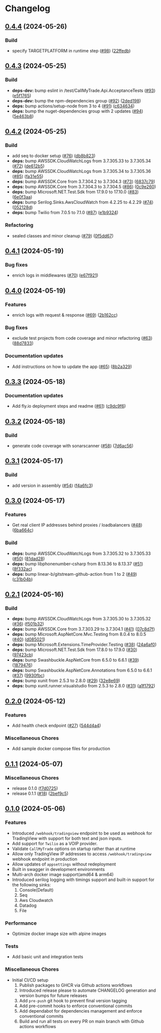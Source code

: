 # Changelog

## [0.4.4](https://github.com/khavishbhundoo/callmytrade-api/compare/0.4.3...0.4.4) (2024-05-26)


### Build

* specify TARGETPLATFORM in runtime step ([#98](https://github.com/khavishbhundoo/callmytrade-api/issues/98)) ([22ffedb](https://github.com/khavishbhundoo/callmytrade-api/commit/22ffedb0142adedeb5eb46b516409476de03d64a))

## [0.4.3](https://github.com/khavishbhundoo/callmytrade-api/compare/0.4.2...0.4.3) (2024-05-25)


### Build

* **deps-dev:** bump eslint in /test/CallMyTrade.Api.AcceptanceTests ([#93](https://github.com/khavishbhundoo/callmytrade-api/issues/93)) ([e5f1765](https://github.com/khavishbhundoo/callmytrade-api/commit/e5f17655dcd12eb2da296645365452bf5da7e380))
* **deps-dev:** bump the npm-dependencies group ([#92](https://github.com/khavishbhundoo/callmytrade-api/issues/92)) ([2ded198](https://github.com/khavishbhundoo/callmytrade-api/commit/2ded198276dd7f4eb9e2c53db24d4c8f03b2fd35))
* **deps:** bump actions/setup-node from 3 to 4 ([#91](https://github.com/khavishbhundoo/callmytrade-api/issues/91)) ([c634634](https://github.com/khavishbhundoo/callmytrade-api/commit/c6346346b67cd82526fb0ac3f70b391df1c7478f))
* **deps:** bump the nuget-dependencies group with 2 updates ([#94](https://github.com/khavishbhundoo/callmytrade-api/issues/94)) ([5e463b8](https://github.com/khavishbhundoo/callmytrade-api/commit/5e463b89dcb6d22a6fd86d3f1c89b68515aeed5e))

## [0.4.2](https://github.com/khavishbhundoo/callmytrade-api/compare/0.4.1...0.4.2) (2024-05-25)


### Build

* add seq to docker setup ([#76](https://github.com/khavishbhundoo/callmytrade-api/issues/76)) ([db8b823](https://github.com/khavishbhundoo/callmytrade-api/commit/db8b823ed1ece23c7c8ba036f00f34a8a272f734))
* **deps:** bump AWSSDK.CloudWatchLogs from 3.7.305.33 to 3.7.305.34 ([#72](https://github.com/khavishbhundoo/callmytrade-api/issues/72)) ([de612b5](https://github.com/khavishbhundoo/callmytrade-api/commit/de612b5abfe25b7ff2eb519969ee38a10cd7f3a4))
* **deps:** bump AWSSDK.CloudWatchLogs from 3.7.305.34 to 3.7.305.36 ([#85](https://github.com/khavishbhundoo/callmytrade-api/issues/85)) ([fa31e55](https://github.com/khavishbhundoo/callmytrade-api/commit/fa31e557185e756fbad71f3d3417224abc496d7a))
* **deps:** bump AWSSDK.Core from 3.7.304.2 to 3.7.304.3 ([#73](https://github.com/khavishbhundoo/callmytrade-api/issues/73)) ([6837c79](https://github.com/khavishbhundoo/callmytrade-api/commit/6837c79ced2f0f07d4a765e9fba1e46a0cadfe4f))
* **deps:** bump AWSSDK.Core from 3.7.304.3 to 3.7.304.5 ([#86](https://github.com/khavishbhundoo/callmytrade-api/issues/86)) ([0c9e260](https://github.com/khavishbhundoo/callmytrade-api/commit/0c9e260c1116eaec7739330cb136355f1ad29cb4))
* **deps:** bump Microsoft.NET.Test.Sdk from 17.9.0 to 17.10.0 ([#83](https://github.com/khavishbhundoo/callmytrade-api/issues/83)) ([6e0f3aa](https://github.com/khavishbhundoo/callmytrade-api/commit/6e0f3aa9b5fb3f86c02e957c9390ebc13f1fca8e))
* **deps:** bump Serilog.Sinks.AwsCloudWatch from 4.2.25 to 4.2.29 ([#74](https://github.com/khavishbhundoo/callmytrade-api/issues/74)) ([052128d](https://github.com/khavishbhundoo/callmytrade-api/commit/052128d0732d480ca12247f42239ac3ca908b434))
* **deps:** bump Twilio from 7.0.5 to 7.1.0 ([#87](https://github.com/khavishbhundoo/callmytrade-api/issues/87)) ([e1b9324](https://github.com/khavishbhundoo/callmytrade-api/commit/e1b93243ec219c4e883153e842d6289c219fa0be))


### Refactoring

* sealed classes and minor cleanup ([#79](https://github.com/khavishbhundoo/callmytrade-api/issues/79)) ([0f5dd67](https://github.com/khavishbhundoo/callmytrade-api/commit/0f5dd678c68498af890780e99a5c8e4f55a395de))

## [0.4.1](https://github.com/khavishbhundoo/callmytrade-api/compare/0.4.0...0.4.1) (2024-05-19)


### Bug fixes

* enrich logs in middlewares ([#70](https://github.com/khavishbhundoo/callmytrade-api/issues/70)) ([e67f921](https://github.com/khavishbhundoo/callmytrade-api/commit/e67f921b72b169dca2ef2109bf31d8e2dc5aa01a))

## [0.4.0](https://github.com/khavishbhundoo/callmytrade-api/compare/0.3.3...0.4.0) (2024-05-19)


### Features

* enrich logs with request & response ([#69](https://github.com/khavishbhundoo/callmytrade-api/issues/69)) ([2b162cc](https://github.com/khavishbhundoo/callmytrade-api/commit/2b162cc491f010593632fa164b6a92cdb8f3b8d3))


### Bug fixes

* exclude test projects from code coverage and minor refactoring ([#63](https://github.com/khavishbhundoo/callmytrade-api/issues/63)) ([88d7833](https://github.com/khavishbhundoo/callmytrade-api/commit/88d78336d556c8b644fea9eb4f939da1b66589b4))


### Documentation updates

* Add instructions on how to update the app ([#65](https://github.com/khavishbhundoo/callmytrade-api/issues/65)) ([8b2a329](https://github.com/khavishbhundoo/callmytrade-api/commit/8b2a329b7cee2106f7b8610f198102d125b3dd6f))

## [0.3.3](https://github.com/khavishbhundoo/callmytrade-api/compare/0.3.2...0.3.3) (2024-05-18)


### Documentation updates

* Add fly.io deployment steps and readme ([#61](https://github.com/khavishbhundoo/callmytrade-api/issues/61)) ([c9dc9f6](https://github.com/khavishbhundoo/callmytrade-api/commit/c9dc9f6af37d13a4c294be3296268baed61eb35f))

## [0.3.2](https://github.com/khavishbhundoo/callmytrade-api/compare/0.3.1...0.3.2) (2024-05-18)


### Build

* generate code coverage with sonarscanner ([#58](https://github.com/khavishbhundoo/callmytrade-api/issues/58)) ([7d6ac56](https://github.com/khavishbhundoo/callmytrade-api/commit/7d6ac56a9463aa21febb53bbe167293cd1e327c6))

## [0.3.1](https://github.com/khavishbhundoo/callmytrade-api/compare/0.3.0...0.3.1) (2024-05-17)


### Build

* add version in assembly ([#54](https://github.com/khavishbhundoo/callmytrade-api/issues/54)) ([f4a6fc3](https://github.com/khavishbhundoo/callmytrade-api/commit/f4a6fc3b1b0f01063b6e9de59ab2323a4fa8297a))

## [0.3.0](https://github.com/khavishbhundoo/callmytrade-api/compare/0.2.1...0.3.0) (2024-05-17)


### Features

* Get real client IP addresses behind proxies / loadbalancers ([#48](https://github.com/khavishbhundoo/callmytrade-api/issues/48)) ([6ba664c](https://github.com/khavishbhundoo/callmytrade-api/commit/6ba664cbf3ff76fb3e6dadb1ad960c9bec1d9e60))


### Build

* **deps:** bump AWSSDK.CloudWatchLogs from 3.7.305.32 to 3.7.305.33 ([#50](https://github.com/khavishbhundoo/callmytrade-api/issues/50)) ([81dad28](https://github.com/khavishbhundoo/callmytrade-api/commit/81dad287dd72a967af7f083611d856c576942a8c))
* **deps:** bump libphonenumber-csharp from 8.13.36 to 8.13.37 ([#51](https://github.com/khavishbhundoo/callmytrade-api/issues/51)) ([8f332ac](https://github.com/khavishbhundoo/callmytrade-api/commit/8f332ac68db0adfe4331c6e774b9f2edcd57d429))
* **deps:** bump linear-b/gitstream-github-action from 1 to 2 ([#49](https://github.com/khavishbhundoo/callmytrade-api/issues/49)) ([c31b04b](https://github.com/khavishbhundoo/callmytrade-api/commit/c31b04bf3ceb2d1aadff06a3f94e19c51c456d15))

## [0.2.1](https://github.com/khavishbhundoo/callmytrade-api/compare/0.2.0...0.2.1) (2024-05-16)


### Build

* **deps:** bump AWSSDK.CloudWatchLogs from 3.7.305.30 to 3.7.305.32 ([#36](https://github.com/khavishbhundoo/callmytrade-api/issues/36)) ([f501b32](https://github.com/khavishbhundoo/callmytrade-api/commit/f501b328e6f7e221ba88f145ef8f914ed8ba482f))
* **deps:** bump AWSSDK.Core from 3.7.303.29 to 3.7.304.1 ([#41](https://github.com/khavishbhundoo/callmytrade-api/issues/41)) ([07c8d7f](https://github.com/khavishbhundoo/callmytrade-api/commit/07c8d7fe221192d3a026a468e8b1fd34f51035b6))
* **deps:** bump Microsoft.AspNetCore.Mvc.Testing from 8.0.4 to 8.0.5 ([#40](https://github.com/khavishbhundoo/callmytrade-api/issues/40)) ([d085021](https://github.com/khavishbhundoo/callmytrade-api/commit/d085021512467898af9555d9b69c7468b1057164))
* **deps:** bump Microsoft.Extensions.TimeProvider.Testing ([#38](https://github.com/khavishbhundoo/callmytrade-api/issues/38)) ([24a6af0](https://github.com/khavishbhundoo/callmytrade-api/commit/24a6af061ef933a81e250a22a3a99c91fc678df7))
* **deps:** bump Microsoft.NET.Test.Sdk from 17.8.0 to 17.9.0 ([#30](https://github.com/khavishbhundoo/callmytrade-api/issues/30)) ([97423cb](https://github.com/khavishbhundoo/callmytrade-api/commit/97423cb8a08801144b10e3130ae9bf051d6a55ce))
* **deps:** bump Swashbuckle.AspNetCore from 6.5.0 to 6.6.1 ([#39](https://github.com/khavishbhundoo/callmytrade-api/issues/39)) ([1879476](https://github.com/khavishbhundoo/callmytrade-api/commit/18794765381b2a4157d10029ba5b059a32c9b7b5))
* **deps:** bump Swashbuckle.AspNetCore.Annotations from 6.5.0 to 6.6.1 ([#37](https://github.com/khavishbhundoo/callmytrade-api/issues/37)) ([9930fbc](https://github.com/khavishbhundoo/callmytrade-api/commit/9930fbcc4628f23c7a9351480ecf89c8ac350e59))
* **deps:** bump xunit from 2.5.3 to 2.8.0 ([#29](https://github.com/khavishbhundoo/callmytrade-api/issues/29)) ([32e8e69](https://github.com/khavishbhundoo/callmytrade-api/commit/32e8e6977149df75b194f5631dfc41f469310b9a))
* **deps:** bump xunit.runner.visualstudio from 2.5.3 to 2.8.0 ([#31](https://github.com/khavishbhundoo/callmytrade-api/issues/31)) ([a1f1792](https://github.com/khavishbhundoo/callmytrade-api/commit/a1f1792749c94014c11e7824e6c7f1e516bdde48))

## [0.2.0](https://github.com/khavishbhundoo/callmytrade-api/compare/v0.1.1...v0.2.0) (2024-05-12)


### Features

* Add health check endpoint ([#27](https://github.com/khavishbhundoo/callmytrade-api/issues/27)) ([544d4a4](https://github.com/khavishbhundoo/callmytrade-api/commit/544d4a40333ce261574dae7717f668fca9dfc665))

### Miscellaneous Chores
* Add sample docker compose files for production

## [0.1.1](https://github.com/khavishbhundoo/callmytrade-api/compare/v0.1.0...v0.1.1) (2024-05-07)


### Miscellaneous Chores

* release 0.1.0 ([f7d0725](https://github.com/khavishbhundoo/callmytrade-api/commit/f7d07258ca980b26df608f5a61fee7ebcde65aa2))
* release 0.1.1 ([#18](https://github.com/khavishbhundoo/callmytrade-api/issues/18)) ([2bef9c5](https://github.com/khavishbhundoo/callmytrade-api/commit/2bef9c5e37a0ce9c56ea038b97b875b27d0022c9))

## [0.1.0](https://github.com/khavishbhundoo/callmytrade-api/tree/0.1.0) (2024-05-06)

### Features

* Introduced `/webhook/tradingview` endpoint to be used as webhook for TradingView with support for both text and json inputs.
* Add support for `Twilio` as a VOIP provider.
* Validate `CallMyTrade` options on startup rather than at runtime
* Allow only TradingView IP addresses to access `/webhook/tradingview` webhook endpoint in production
* Allow updates of `appsettings` without redeployment 
* Built in swagger in development environments
* Multi-arch docker image support(amd64 & arm64)
* Introduced serilog logging with timings support and built-in support for the following sinks:
  1. Console(Default)
  2. Seq
  3. Aws Cloudwatch
  4. Datadog
  5. File

### Performance
* Optimize docker image size with alpine images

### Tests
* Add basic unit and integration tests

### Miscellaneous Chores

* Initial CI/CD setup 
  1. Publish packages to GHCR via Github actions workflows
  2. Introduced release please to automate CHANGELOG generation and version bumps for future releases
  3. Add `pre-push` git hook to prevent final version tagging
  4. Add pre-commit hooks to enforce conventional commits
  5. Add dependabot for dependencies management and enforce conventional commits
  6. Build and run all tests on every PR on main branch with Github actions workflows
